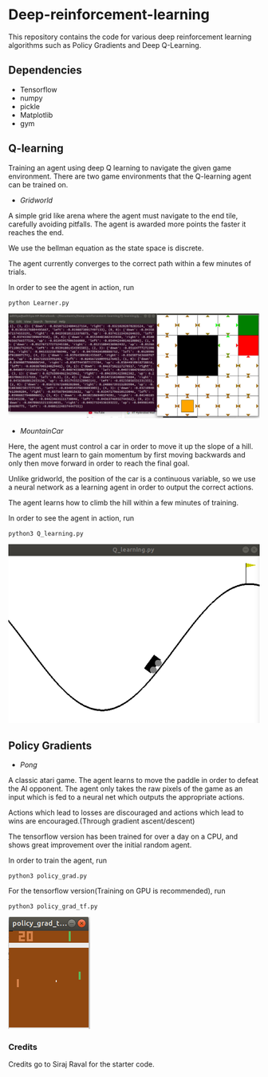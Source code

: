 # Deep-reinforcement-learning

This repository contains the code for various deep reinforcement learning algorithms such as Policy Gradients and Deep Q-Learning.

## Dependencies
* Tensorflow 
* numpy
* pickle
* Matplotlib 
* gym


## Q-learning

Training an agent using deep Q learning to navigate the given game environment. There are two game environments that the Q-learning agent can be trained on.

* *Gridworld*

A simple grid like arena where the agent must navigate to the end tile, carefully avoiding pitfalls. The agent is awarded more points the faster it reaches the end. 

We use the bellman equation as the state space is discrete.

The agent currently converges to the correct path within a few minutes of trials.

In order to see the agent in action, run
```
python Learner.py
```

![gridworld](images/gridworld.png)


* *MountainCar*

Here, the agent must control a car in order to move it up the slope of a hill. The agent must learn to gain momentum by first moving backwards and only then move forward in order to reach the final goal. 

Unlike gridworld, the position of the car is a continuous variable, so we use a neural network as a learning agent in order to output the correct actions.

The agent learns how to climb the hill within a few minutes of training.

In order to see the agent in action, run
```
python3 Q_learning.py
```

![mountaincar](images/mountaincar.png)


## Policy Gradients

* *Pong* 

A classic atari game. The agent learns to move the paddle in order to defeat the AI opponent. The agent only takes the raw pixels of the game as an input which is fed to a neural net which outputs the appropriate actions. 

Actions which lead to losses are discouraged and actions which lead to wins are encouraged.(Through gradient ascent/descent)

The tensorflow version has been trained for over a day on a CPU, and shows great improvement over the initial random agent.

In order to train the agent, run
```
python3 policy_grad.py
```
For the tensorflow version(Training on GPU is recommended), run
```
python3 policy_grad_tf.py
```

![Pong](images/Pong.png)


### Credits 

Credits go to Siraj Raval for the starter code.
